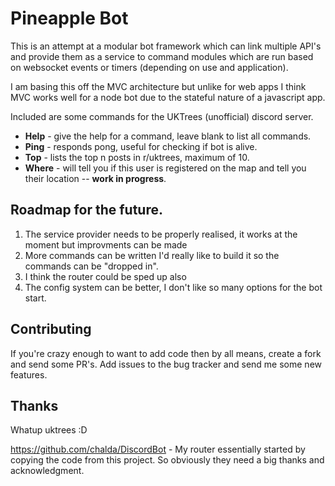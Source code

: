 # Pineapple Bot

 This is an attempt at a modular bot framework which can link multiple API's and provide them as a service to
 command modules which are run based on websocket events or timers (depending on use and application).

 I am basing this off the MVC architecture but unlike for web apps I think MVC works well for a node bot due to the
 stateful nature of a javascript app.

 Included are some commands for the UKTrees (unofficial) discord server.

 - **Help** - give the help for a command, leave blank to list all commands.
 - **Ping** - responds pong, useful for checking if bot is alive.
 - **Top** - lists the top n posts in r/uktrees, maximum of 10.
 - **Where** - will tell you if this user is registered on the map and tell you their location -- **work in progress**.

 ## Roadmap for the future.

 1. The service provider needs to be properly realised, it works at the moment but improvments can be made
 2. More commands can be written I'd really like to build it so the commands can be "dropped in".
 3. I think the router could be sped up also
 4. The config system can be better, I don't like so many options for the bot start.
 
 ## Contributing
 
 If you're crazy enough to want to add code then by all means, create a fork and send some PR's.
 Add issues to the bug tracker and send me some new features.
  
 ## Thanks
 Whatup uktrees :D
 
 https://github.com/chalda/DiscordBot - My router essentially started by copying the code from this project.
 So obviously they need a big thanks and acknowledgment.
 
 
